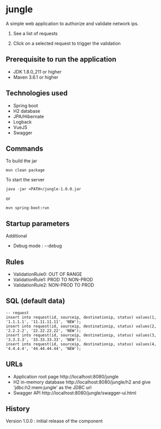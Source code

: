 # jungle

A simple web application to authorize and validate network ips.

1. See a list of requests

2. Click on a selected request to trigger the validation

## Prerequisite to run the application
- JDK 1.8.0_211 or higher
- Maven 3.6.1 or higher


## Technologies used
- Spring boot
- H2 database
- JPA/Hibernate
- Logback
- VueJS
- Swagger

## Commands

To build the jar

```
mvn clean package
```

To start the server

```
java -jar <PATH>/jungle-1.0.0.jar
```

or

```
mvn spring-boot:run
```
 
## Startup parameters

Additional
- Debug mode : --debug

## Rules
- ValidationRule0: OUT OF RANGE
- ValidationRule1: PROD TO NON-PROD
- ValidationRule2: NON-PROD TO PROD

## SQL (default data)

```
-- request
insert into request(id, sourceip, destinationip, status) values(1, '1.1.1.1', '11.11.11.11', 'NEW');
insert into request(id, sourceip, destinationip, status) values(2, '2.2.2.2', '22.22.22.22', 'NEW');
insert into request(id, sourceip, destinationip, status) values(3, '3.3.3.3', '33.33.33.33', 'NEW');
insert into request(id, sourceip, destinationip, status) values(4, '4.4.4.4', '44.44.44.44', 'NEW');
```

## URLs

- Application root page http://localhost:8080/jungle
- H2 in-memory database http://localhost:8080/jungle/h2 and give 'jdbc:h2:mem:jungle' as the JDBC url
- Swagger API http://localhost:8080/jungle/swagger-ui.html
	

## History

Version 1.0.0 : initial release of the component
